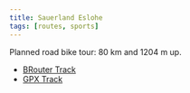 ```yaml
---
title: Sauerland Eslohe
tags: [routes, sports]
---
```

Planned road bike tour: 80 km and 1204 m up. 

- [BRouter Track](http://brouter.de/brouter-web/#map=10/51.3185/8.1174/standard,terrarium-hillshading,route-quality&lonlats=8.106837,51.386031;8.106837,51.386031;8.12867,51.309048;8.186531,51.262428;8.186531,51.262428;8.158035,51.199109;8.056068,51.195487;8.084061,51.281788;8.071874,51.310328;8.083879,51.341008;8.069969,51.354625;8.106196,51.386192&profile=fastbike-lowtraffic)
- [GPX Track](/assets/2022-06-27-rumbeck-eslohe-80km.gpx)